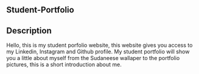 ## Student-Portfolio

## Description

Hello, this is my student porfolio website, this website gives you access to my Linkedin, Instagram and Github profile. My student portfolio will show you a little about myself from the Sudaneese wallaper to the portfolio pictures, this is a short introduction about me.
